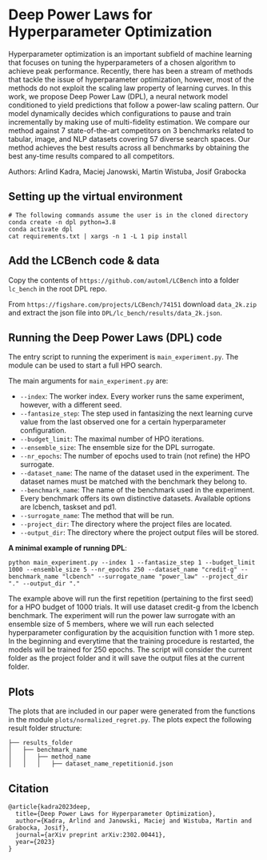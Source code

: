 # Deep Power Laws for Hyperparameter Optimization

Hyperparameter optimization is an important subfield of machine learning that focuses on tuning the hyperparameters of a chosen algorithm to achieve peak performance. Recently, there has been a stream of methods that tackle the issue of hyperparameter optimization, however, most of the methods do not exploit the scaling law property of learning curves. In this work, we propose Deep Power Law (DPL), a neural network model conditioned to yield predictions that follow a power-law scaling pattern. Our model dynamically decides which configurations to pause and train incrementally by making use of multi-fidelity estimation. We compare our method against 7 state-of-the-art competitors on 3 benchmarks related to tabular, image, and NLP datasets covering 57 diverse search spaces. Our method achieves the best results across all benchmarks by obtaining the best any-time results compared to all competitors.

Authors: Arlind Kadra, Maciej Janowski, Martin Wistuba, Josif Grabocka


## Setting up the virtual environment

```
# The following commands assume the user is in the cloned directory
conda create -n dpl python=3.8
conda activate dpl
cat requirements.txt | xargs -n 1 -L 1 pip install
```

## Add the LCBench code & data


Copy the contents of `https://github.com/automl/LCBench` into a folder `lc_bench` in the root DPL repo.

From `https://figshare.com/projects/LCBench/74151` download `data_2k.zip` and extract the json file into `DPL/lc_bench/results/data_2k.json`.

## Running the Deep Power Laws (DPL) code

The entry script to running the experiment is `main_experiment.py`. The module can be used to start a full HPO search.

The main arguments for `main_experiment.py` are:

- `--index`: The worker index. Every worker runs the same experiment, however, with a different seed.
- `--fantasize_step`: The step used in fantasizing the next learning curve value from the last observed one for a certain hyperparameter configuration. 
- `--budget_limit`: The maximal number of HPO iterations.
- `--ensemble_size`: The ensemble size for the DPL surrogate.
- `--nr_epochs`: The number of epochs used to train (not refine) the HPO surrogate.
- `--dataset_name`: The name of the dataset used in the experiment. The dataset names must be matched with the benchmark they belong to.
- `--benchmark_name`: The name of the benchmark used in the experiment. Every benchmark offers its own distinctive datasets. Available options are lcbench, taskset and pd1.
- `--surrogate_name`: The method that will be run. 
- `--project_dir`: The directory where the project files are located.
- `--output_dir`: The directory where the project output files will be stored.

**A minimal example of running DPL**:

```
python main_experiment.py --index 1 --fantasize_step 1 --budget_limit 1000 --ensemble_size 5 --nr_epochs 250 --dataset_name "credit-g" --benchmark_name "lcbench" --surrogate_name "power_law" --project_dir "." --output_dir "."

```

The example above will run the first repetition (pertaining to the first seed) for a HPO budget of 1000 trials. It will use dataset credit-g from the lcbench benchmark.
The experiment will run the power law surrogate with an ensemble size of 5 members, where we will run each selected hyperparameter configuration by the acquisition function with 1 more step.
In the beginning and everytime that the training procedure is restarted, the models will be trained for 250 epochs. The script will consider the current folder as the project folder and it
will save the output files at the current folder.

## Plots

The plots that are included in our paper were generated from the functions in the module `plots/normalized_regret.py`.
The plots expect the following result folder structure:

```
├── results_folder
│   ├── benchmark_name
│   │   ├── method_name
│   │   │   ├── dataset_name_repetitionid.json

```
## Citation
```
@article{kadra2023deep,
  title={Deep Power Laws for Hyperparameter Optimization},
  author={Kadra, Arlind and Janowski, Maciej and Wistuba, Martin and Grabocka, Josif},
  journal={arXiv preprint arXiv:2302.00441},
  year={2023}
}
```

